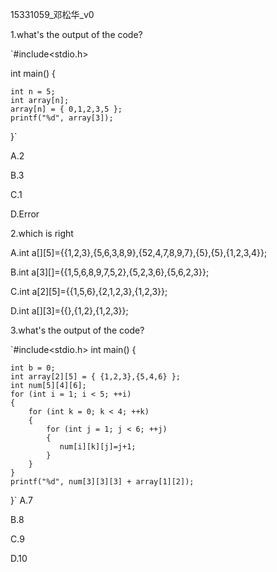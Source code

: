 15331059_邓松华_v0

1.what's the output of the code?

`#include<stdio.h>

int main()
{

    int n = 5;
    int array[n];
    array[n] = { 0,1,2,3,5 };
    printf("%d", array[3]);
}`

A.2

B.3

C.1

D.Error

2.which is right

A.int a[][5]={{1,2,3},{5,6,3,8,9},{52,4,7,8,9,7},{5},{5},{1,2,3,4}};

B.int a[3][]={{1,5,6,8,9,7,5,2},{5,2,3,6},{5,6,2,3}};

C.int a[2][5]={{1,5,6},{2,1,2,3},{1,2,3}};

D.int a[][3]={{},{1,2},{1,2,3}};

3.what's the output of the code?

`#include<stdio.h>
int main()
{

    int b = 0;
    int array[2][5] = { {1,2,3},{5,4,6} };
    int num[5][4][6];
    for (int i = 1; i < 5; ++i)
    {
        for (int k = 0; k < 4; ++k)
        {
            for (int j = 1; j < 6; ++j)
            {
               num[i][k][j]=j+1;
            }
        }
    }
    printf("%d", num[3][3][3] + array[1][2]); 
}`
A.7

B.8

C.9

D.10